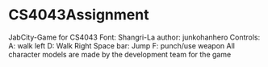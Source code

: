# CS4043Assignment
JabCity-Game for CS4043
Font: Shangri-La author: junkohanhero
Controls:
A: walk left
D: Walk Right
Space bar: Jump
F: punch/use weapon
All character models are made by the development team for the game

